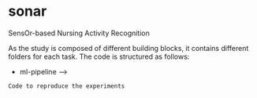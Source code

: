# sonar
SensOr-based Nursing Activity Recognition

As the study is composed of different building blocks, it contains different folders for each task. The code is structured as follows:
- ml-pipeline -->
```
Code to reproduce the experiments
```
